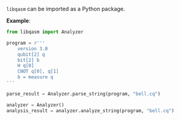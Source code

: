 `libqasm` can be imported as a Python package. 

**Example**:

```python
from libqasm import Analyzer

program = r'''
    version 3.0
    qubit[2] q
    bit[2] b
    H q[0]
    CNOT q[0], q[1]
    b = measure q
'''

parse_result = Analyzer.parse_string(program, "bell.cq")

analyzer = Analyzer()
analysis_result = analyzer.analyze_string(program, "bell.cq")
```
